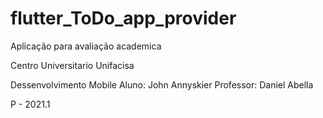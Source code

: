 # flutter_ToDo_app_provider

Aplicação para avaliação academica

Centro Universitario Unifacisa

Dessenvolvimento Mobile
Aluno: John Annyskier
Professor: Daniel Abella

P - 2021.1
